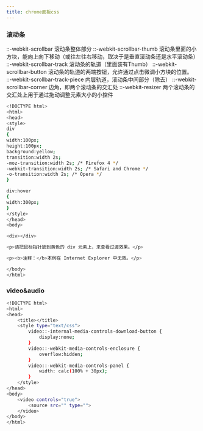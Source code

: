 ```yaml
---
title: chrome面板css
---
```


### 滚动条

::-webkit-scrollbar 滚动条整体部分
::-webkit-scrollbar-thumb  滚动条里面的小方块，能向上向下移动（或往左往右移动，取决于是垂直滚动条还是水平滚动条）
::-webkit-scrollbar-track  滚动条的轨道（里面装有Thumb）
::-webkit-scrollbar-button 滚动条的轨道的两端按钮，允许通过点击微调小方块的位置。
::-webkit-scrollbar-track-piece 内层轨道，滚动条中间部分（除去）
::-webkit-scrollbar-corner 边角，即两个滚动条的交汇处
::-webkit-resizer 两个滚动条的交汇处上用于通过拖动调整元素大小的小控件

``` bash
<!DOCTYPE html>
<html>
<head>
<style> 
div
{
width:100px;
height:100px;
background:yellow;
transition:width 2s;
-moz-transition:width 2s; /* Firefox 4 */
-webkit-transition:width 2s; /* Safari and Chrome */
-o-transition:width 2s; /* Opera */
}

div:hover
{
width:300px;
}
</style>
</head>
<body>

<div></div>

<p>请把鼠标指针放到黄色的 div 元素上，来查看过渡效果。</p>

<p><b>注释：</b>本例在 Internet Explorer 中无效。</p>

</body>
</html>

```

### video&audio

``` bash
<!DOCTYPE html>
<html>
<head>
	<title></title>
	<style type="text/css">
		video::-internal-media-controls-download-button {
		    display:none;
		}
		video::-webkit-media-controls-enclosure {
		    overflow:hidden;
		}
		video::-webkit-media-controls-panel {
		    width: calc(100% + 30px); 
		}
	</style>
</head>
<body>
	<video controls="true">
		<source src="" type="">
	</video>
</body>
</html>
```
